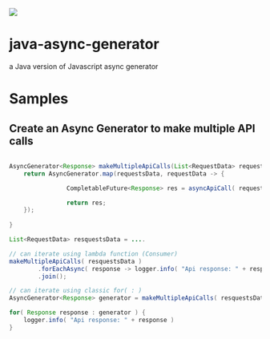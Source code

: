 <a href="http://search.maven.org/#search%7Cga%7C1%7Ca%3A%22async-generator%22"><img src="https://img.shields.io/maven-central/v/rg.bsc.async/async-generator.svg">
</a>
# java-async-generator

a Java version of Javascript async generator

# Samples

## Create an Async Generator to make multiple API calls
 
```java

AsyncGenerator<Response> makeMultipleApiCalls(List<RequestData> requestsData) {
    return AsyncGenerator.map(requestsData, requestData -> {

                CompletableFuture<Response> res = asyncApiCall( requestData );

                return res;
    });
    
}

List<RequestData> resquestsData = .... 

// can iterate using lambda function (Consumer)
makeMultipleApiCalls( resquestsData )
        .forEachAsync( response -> logger.info( "Api response: " + response ) )
        .join();

// can iterate using classic for( : )
AsyncGenerator<Response> generator = makeMultipleApiCalls( resquestsData );

for( Response response : generator ) {
    logger.info( "Api response: " + response )
}        

```
